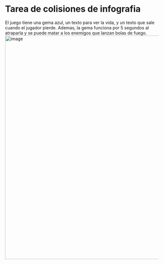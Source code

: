 # Tarea de colisiones de infografia

El juego tiene una gema azul, un texto para ver la vida, y un texto que sale cuando el jugador pierde.
Ademas, la gema funciona por 5 segundos al atraparla y se puede matar a los enemigos que lanzan bolas de fuego.
<img width="1162" height="732" alt="image" src="https://github.com/user-attachments/assets/0dfab949-0656-4017-8d79-9484cf97fd59" />
